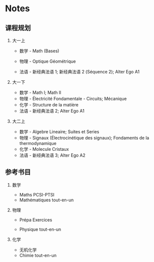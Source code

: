 # Notes


## 课程规划

1. 大一上

   - 数学 - Math (Bases)

   - 物理 - Optique Géométrique
   - 法语 - 新经典法语 1; 新经典法语 2 (Séquence 2); Alter Ego A1

2. 大一下

   - 数学 - Math I; Math II
   - 物理 - Électricité Fondamentale - Circuits; Mécanique
   - 化学 - Structure de la matière
   - 法语 - 新经典法语 2; Alter Ego A1

3. 大二上

   - 数学 - Algebre Lineaire; Suites et Series
   - 物理 - Signaux (Électrocinétique des signaux); Fondaments de la thermodynamique
   - 化学 - Molecule Cristaux
   - 法语 - 新经典法语 3; Alter Ego A2

## 参考书目

1. 数学

   - Maths PCSI-PTSI
   - Mathématiques tout-en-un

2. 物理

   - Prépa Exercices

   - Physique tout-en-un

3. 化学

   - 无机化学
   - Chimie tout-en-un
